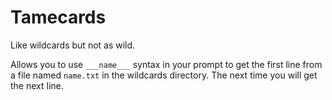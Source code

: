 # Tamecards

Like wildcards but not as wild.

Allows you to use `___name___` syntax in your prompt to get the first line from a file named `name.txt` in the wildcards directory. The next time you will get the next line.

